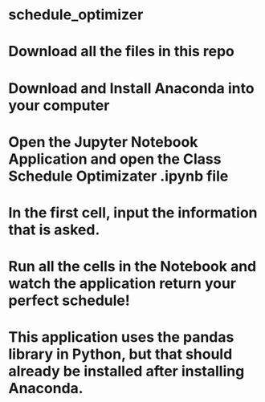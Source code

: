 # schedule_optimizer

# Download all the files in this repo
# Download and Install Anaconda into your computer
# Open the Jupyter Notebook Application and open the Class Schedule Optimizater .ipynb file
# In the first cell, input the information that is asked.
# Run all the cells in the Notebook and watch the application return your perfect schedule!

# This application uses the pandas library in Python, but that should already be installed after installing Anaconda.



